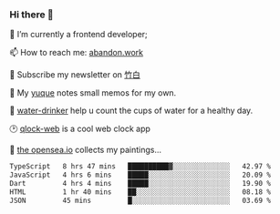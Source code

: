 ### Hi there 👋

<!--
**Alfxjx/Alfxjx** is a ✨ _special_ ✨ repository because its `README.md` (this file) appears on your GitHub profile.

Here are some ideas to get you started:

- 🔭 I’m currently working on ...
- 🌱 I’m currently learning ...
- 👯 I’m looking to collaborate on ...
- 🤔 I’m looking for help with ...
- 💬 Ask me about ...
- 📫 How to reach me: ...
- 😄 Pronouns: ...
- ⚡ Fun fact: ...
-->
🔭  I’m currently a frontend developer;

📫  How to reach me: [abandon.work](https://www.abandon.work/)

🎉  Subscribe my newsletter on [竹白](https://alfxjx.zhubai.love/)

🌱  My [yuque](https://www.yuque.com/alfxjx) notes small memos for my own.

🥤  [water-drinker](https://weldingboys.vercel.app/water) help u count the cups of water for a healthy day.

🕑  [qlock-web](https://qlock-web.vercel.app) is a cool web clock app

🌊  [the opensea.io](https://opensea.io/assets/0x495f947276749ce646f68ac8c248420045cb7b5e/29433830147332339639115006737701029562687338063458078299874716625823015632897) collects my paintings...

<!--START_SECTION:waka-->

```txt
TypeScript   8 hrs 47 mins   ██████████▓░░░░░░░░░░░░░░   42.97 %
JavaScript   4 hrs 6 mins    █████░░░░░░░░░░░░░░░░░░░░   20.09 %
Dart         4 hrs 4 mins    █████░░░░░░░░░░░░░░░░░░░░   19.90 %
HTML         1 hr 40 mins    ██░░░░░░░░░░░░░░░░░░░░░░░   08.18 %
JSON         45 mins         █░░░░░░░░░░░░░░░░░░░░░░░░   03.69 %
```

<!--END_SECTION:waka-->

